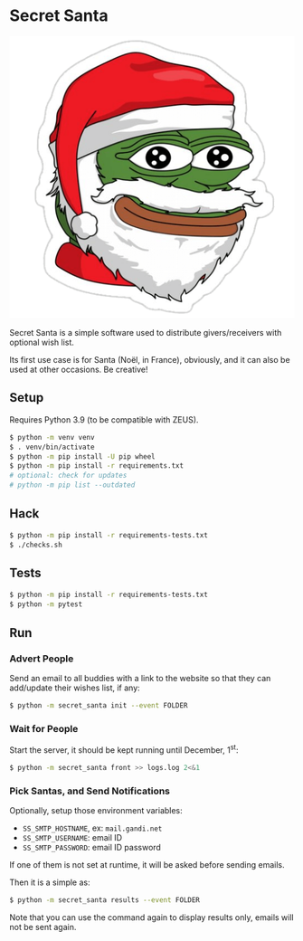 # Secret Santa

![Pepe Santa](pepe-santa.png)

Secret Santa is a simple software used to distribute givers/receivers with optional wish list.

Its first use case is for Santa (Noël, in France), obviously, and it can also be used at other occasions. Be creative!

## Setup

Requires Python 3.9 (to be compatible with ZEUS).

```bash
$ python -m venv venv
$ . venv/bin/activate
$ python -m pip install -U pip wheel
$ python -m pip install -r requirements.txt
# optional: check for updates
# python -m pip list --outdated
```

## Hack

```bash
$ python -m pip install -r requirements-tests.txt
$ ./checks.sh
```

## Tests

```bash
$ python -m pip install -r requirements-tests.txt
$ python -m pytest
```

## Run

### Advert People

Send an email to all buddies with a link to the website so that they can add/update their wishes list, if any:

```bash
$ python -m secret_santa init --event FOLDER
```

### Wait for People

Start the server, it should be kept running until December, 1<sup>st</sup>:

```bash
$ python -m secret_santa front >> logs.log 2<&1
```

### Pick Santas, and Send Notifications

Optionally, setup those environment variables:

- `SS_SMTP_HOSTNAME`, ex: `mail.gandi.net`
- `SS_SMTP_USERNAME`: email ID
- `SS_SMTP_PASSWORD`: email ID password

If one of them is not set at runtime, it will be asked before sending emails.

Then it is a simple as:

```bash
$ python -m secret_santa results --event FOLDER
```

Note that you can use the command again to display results only, emails will not be sent again.
